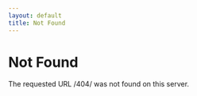 ```yaml
---
layout: default
title: Not Found
---
```

<meta name="viewport" content="width=device-width, initial-scale=1" />

<h1>Not Found</h1>
<p>The requested URL /404/ was not found on this server.</p>
<div style="padding-top:2px;">
    <font>
        <script language="JavaScript" src="/static/javascripts/slide.js"></script>
    </font>
</div>
